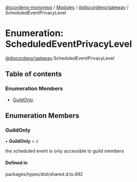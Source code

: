 [discordeno-monorepo](../README.md) / [Modules](../modules.md) / [@discordeno/gateway](../modules/discordeno_gateway.md) / ScheduledEventPrivacyLevel

# Enumeration: ScheduledEventPrivacyLevel

[@discordeno/gateway](../modules/discordeno_gateway.md).ScheduledEventPrivacyLevel

## Table of contents

### Enumeration Members

- [GuildOnly](discordeno_gateway.ScheduledEventPrivacyLevel.md#guildonly)

## Enumeration Members

### GuildOnly

• **GuildOnly** = `2`

the scheduled event is only accessible to guild members

#### Defined in

packages/types/dist/shared.d.ts:492
